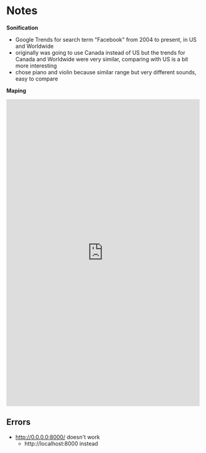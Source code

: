 # Notes
**Sonification**
* Google Trends for search term "Facebook" from 2004 to present, in US and Worldwide
* originally was going to use Canada instead of US but the trends for Canada and Worldwide were very similar, comparing with US is a bit more interesting
* chose piano and violin because similar range but very different sounds, easy to compare

**Maping**
<iframe src="https://uploads.knightlab.com/storymapjs/21c9caaf9fa5961fbb09ab9d23d643e9/what-im-going-to-do-my-first-day-back-in-ottawa/index.html" frameborder="0" width="100%" height="800"></iframe>

## Errors

* http://0.0.0.0:8000/ doesn't work
  * http://localhost:8000 instead
